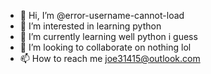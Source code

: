 - 👋 Hi, I’m @error-username-cannot-load
- 👀 I’m interested in learning python
- 🌱 I’m currently learning well python i guess
- 💞️ I’m looking to collaborate on nothing lol
- 📫 How to reach me joe31415@outlook.com
